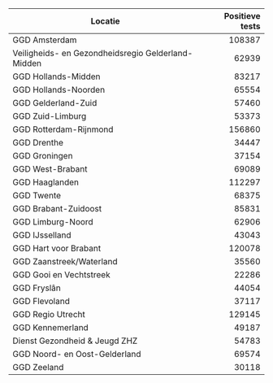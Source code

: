 | Locatie | Positieve tests |
|---------|----------------:|
| GGD Amsterdam                            | 108387 |
| Veiligheids- en Gezondheidsregio Gelderland-Midden | 62939 |
| GGD Hollands-Midden                      | 83217 |
| GGD Hollands-Noorden                     | 65554 |
| GGD Gelderland-Zuid                      | 57460 |
| GGD Zuid-Limburg                         | 53373 |
| GGD Rotterdam-Rijnmond                   | 156860 |
| GGD Drenthe                              | 34447 |
| GGD Groningen                            | 37154 |
| GGD West-Brabant                         | 69089 |
| GGD Haaglanden                           | 112297 |
| GGD Twente                               | 68375 |
| GGD Brabant-Zuidoost                     | 85831 |
| GGD Limburg-Noord                        | 62906 |
| GGD IJsselland                           | 43043 |
| GGD Hart voor Brabant                    | 120078 |
| GGD Zaanstreek/Waterland                 | 35560 |
| GGD Gooi en Vechtstreek                  | 22286 |
| GGD Fryslân                              | 44054 |
| GGD Flevoland                            | 37117 |
| GGD Regio Utrecht                        | 129145 |
| GGD Kennemerland                         | 49187 |
| Dienst Gezondheid & Jeugd ZHZ            | 54783 |
| GGD Noord- en Oost-Gelderland            | 69574 |
| GGD Zeeland                              | 30118 |
